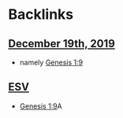 
# Backlinks
## [December 19th, 2019](<December 19th, 2019.md>)
- namely [Genesis 1:9](<Genesis 1:9.md>)

## [ESV](<ESV.md>)
- [Genesis 1:9](<Genesis 1:9.md>)A

